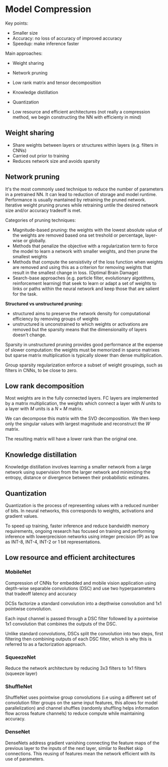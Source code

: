# Model Compression

Key points:

- Smaller size
- Accuracy: no loss of accuracy of improved accuracy
- Speedup: make inference faster

Main approaches:

- Weight sharing
- Network pruning
- Low rank matrix and tensor decomposition
- Knowledge distillation
- Quantization

- Low resource and efficient architectures (not really a compression method, we begin constructing the NN with efficienty in mind)

## Weight sharing

- Share weights between layers or structures within layers (e.g. filters in CNNs)
- Carried out prior to training
- Reduces network size and avoids sparsity

## Network pruning

It's the most commonly used technique to reduce the number of parameters in a pretrained NN. It can lead to reduction of storage and model runtime.
Performance is usually mantained by retraining the pruned network. Iterative weight pruning prunes while retraining untile the desired network size and/or accuracy tradeoff is met.

Categories of pruning techniques:

- Magnitude-based pruning: the weights with the lowest absolute value of the weights are removed based ona set treshold or percentage, layer-wise or globally.
- Methods that penalize the objective with a regularization term to force the model to learn a network with smaller weights, and then prune the smallest weights
- Methods that compute the sensistivity of the loss function when weights are removed and using this as a criterion for removing weights that result in the smallest change in loss. (Optimal Brain Damage)
- Search-base approaches (e.g. particle filter, evolutionary algotithms, reinforcement learning) that seek to learn or adapt a set of weights to links or paths within the neural network and keep those that are salient for the task.

**Structured vs unstructured pruning:**

- structured aims to preserve the network density for computational efficiency by removing groups of weights
- unstructured is unconstrained to which weights or activations are removed but the sparsity means that the dimensionality of layers doesn't change.

Sparsity in unstructured pruning provides good performance at the expense of slower computation: the weights must be memorized in sparce matrixes but sparse matrix multiplication is typically slower than dense multiplication.

Group sparsity regularization enforce a subset of weight groupings, such as filters in CNNs, to be close to zero.

## Low rank decomposition

Most weights are in the fully connected layers.
FC layers are implemented by a matrix multiplication, the weights which connect a layer with $N$ units to a layer with $M$ units is a $N \times M$ matrix.

We can decompose this matrix with the SVD decomposition. We then keep only the singular values with largest magnitude and reconstruct the $W$ matrix.

The resulting matrix will have a lower rank than the original one.

## Knowledge distillation

Knowledge distillation involves learning a smaller network from a large network using supervision from the larger network and minimizing the entropy, distance or divergence between their probabilistic estimates.

## Quantization

Quantization is the process of representing values with a reduced number of bits. In neural networks, this corresponds to weights, activations and gradient values.

To speed up training, faster inference and reduce bandwidth memory requirements, ongoing research has focused on training and performing inference with lowerprecision networks using integer precision (IP) as low as INT-8, INT-4, INT-2 or 1 bit representations.

## Low resource and efficient architectures

### MobileNet

Compression of CNNs for embedded and mobile vision application using depth-wise separable convolutions (DSC) and use two hyperparameters that tradeoff latency and accuracy

DCSs factorize a standard convolution into a depthwise convolution and 1x1 pointwise convolution.

Each input channel is passed through a DSC filter followed by a pointwise 1x1 convolution that combines the outputs of the DSC.

Unlike standard convolutions, DSCs split the convolution into two steps, first filtering then combining outputs of each DSC filter, which is why this is referred to as a factorization approach.

### SqueezeNet

Reduce the network architecture by reducing 3x3 filters to 1x1 filters
(squeeze layer)

### ShuffleNet

ShuffleNet uses pointwise group convolutions (i.e using a different set of convolution filter groups on the same input features, this allows for model parallelization) and channel shuffles (randomly shuffling helps information flow across feature channels) to reduce compute while maintaining accuracy. 

### DenseNet

DenseNets address gradient vanishing connecting the feature maps of the previous layer to the inputs of the next layer, similar to ResNet skip connections. This reusing of features mean the network efficient with its use of parameters.
